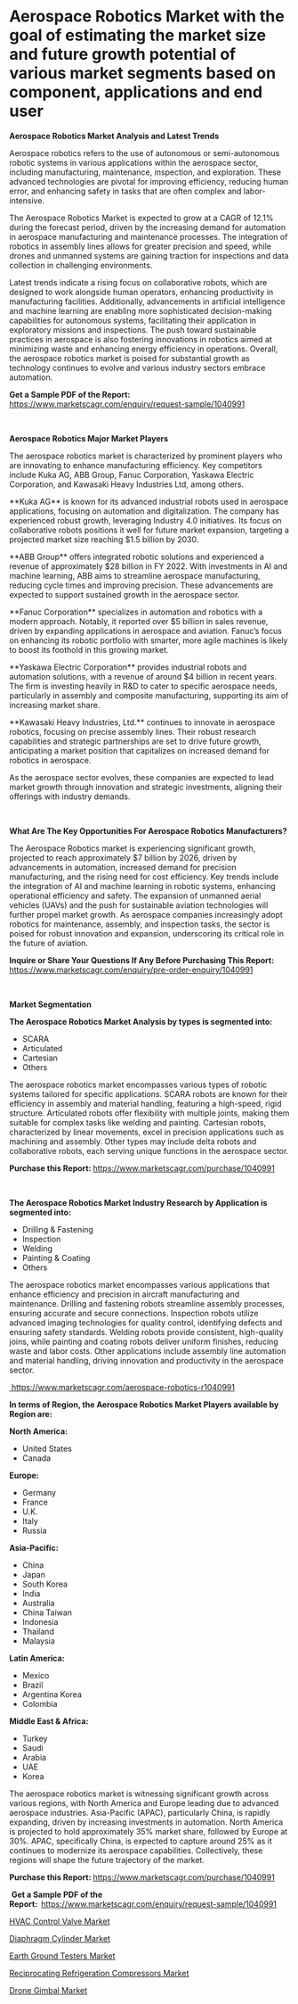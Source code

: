 <p><h1>Aerospace Robotics Market with the goal of estimating the market size and future growth potential of various market segments based on component, applications and end user</h1></p><p><strong>Aerospace Robotics Market Analysis and Latest Trends</strong></p>
<p><p>Aerospace robotics refers to the use of autonomous or semi-autonomous robotic systems in various applications within the aerospace sector, including manufacturing, maintenance, inspection, and exploration. These advanced technologies are pivotal for improving efficiency, reducing human error, and enhancing safety in tasks that are often complex and labor-intensive.</p><p>The Aerospace Robotics Market is expected to grow at a CAGR of 12.1% during the forecast period, driven by the increasing demand for automation in aerospace manufacturing and maintenance processes. The integration of robotics in assembly lines allows for greater precision and speed, while drones and unmanned systems are gaining traction for inspections and data collection in challenging environments.</p><p>Latest trends indicate a rising focus on collaborative robots, which are designed to work alongside human operators, enhancing productivity in manufacturing facilities. Additionally, advancements in artificial intelligence and machine learning are enabling more sophisticated decision-making capabilities for autonomous systems, facilitating their application in exploratory missions and inspections. The push toward sustainable practices in aerospace is also fostering innovations in robotics aimed at minimizing waste and enhancing energy efficiency in operations. Overall, the aerospace robotics market is poised for substantial growth as technology continues to evolve and various industry sectors embrace automation.</p></p>
<p><strong>Get a Sample PDF of the Report:&nbsp;</strong> <a href="https://www.marketscagr.com/enquiry/request-sample/1040991?utm_campaign=1905&utm_medium=2&utm_source=Github&utm_content=ia&utm_term=10042025&utm_id=aerospace-robotics">https://www.marketscagr.com/enquiry/request-sample/1040991</a></p>
<p>&nbsp;</p>
<p><strong>Aerospace Robotics Major Market Players</strong></p>
<p><p>The aerospace robotics market is characterized by prominent players who are innovating to enhance manufacturing efficiency. Key competitors include Kuka AG, ABB Group, Fanuc Corporation, Yaskawa Electric Corporation, and Kawasaki Heavy Industries Ltd, among others.</p><p>**Kuka AG** is known for its advanced industrial robots used in aerospace applications, focusing on automation and digitalization. The company has experienced robust growth, leveraging Industry 4.0 initiatives. Its focus on collaborative robots positions it well for future market expansion, targeting a projected market size reaching $1.5 billion by 2030.</p><p>**ABB Group** offers integrated robotic solutions and experienced a revenue of approximately $28 billion in FY 2022. With investments in AI and machine learning, ABB aims to streamline aerospace manufacturing, reducing cycle times and improving precision. These advancements are expected to support sustained growth in the aerospace sector.</p><p>**Fanuc Corporation** specializes in automation and robotics with a modern approach. Notably, it reported over $5 billion in sales revenue, driven by expanding applications in aerospace and aviation. Fanuc’s focus on enhancing its robotic portfolio with smarter, more agile machines is likely to boost its foothold in this growing market.</p><p>**Yaskawa Electric Corporation** provides industrial robots and automation solutions, with a revenue of around $4 billion in recent years. The firm is investing heavily in R&D to cater to specific aerospace needs, particularly in assembly and composite manufacturing, supporting its aim of increasing market share.</p><p>**Kawasaki Heavy Industries, Ltd.** continues to innovate in aerospace robotics, focusing on precise assembly lines. Their robust research capabilities and strategic partnerships are set to drive future growth, anticipating a market position that capitalizes on increased demand for robotics in aerospace.</p><p>As the aerospace sector evolves, these companies are expected to lead market growth through innovation and strategic investments, aligning their offerings with industry demands.</p></p>
<p>&nbsp;</p>
<p><strong>What Are The Key Opportunities For Aerospace Robotics Manufacturers?</strong></p>
<p><p>The Aerospace Robotics market is experiencing significant growth, projected to reach approximately $7 billion by 2026, driven by advancements in automation, increased demand for precision manufacturing, and the rising need for cost efficiency. Key trends include the integration of AI and machine learning in robotic systems, enhancing operational efficiency and safety. The expansion of unmanned aerial vehicles (UAVs) and the push for sustainable aviation technologies will further propel market growth. As aerospace companies increasingly adopt robotics for maintenance, assembly, and inspection tasks, the sector is poised for robust innovation and expansion, underscoring its critical role in the future of aviation.</p></p>
<p><strong>Inquire or Share Your Questions If Any Before Purchasing This Report:</strong> <a href="https://www.marketscagr.com/enquiry/pre-order-enquiry/1040991?utm_campaign=1905&utm_medium=2&utm_source=Github&utm_content=ia&utm_term=10042025&utm_id=aerospace-robotics">https://www.marketscagr.com/enquiry/pre-order-enquiry/1040991</a></p>
<p>&nbsp;</p>
<p><strong>Market Segmentation</strong></p>
<p><strong>The Aerospace Robotics Market Analysis by types is segmented into:</strong></p>
<p><ul><li>SCARA</li><li>Articulated</li><li>Cartesian</li><li>Others</li></ul></p>
<p><p>The aerospace robotics market encompasses various types of robotic systems tailored for specific applications. SCARA robots are known for their efficiency in assembly and material handling, featuring a high-speed, rigid structure. Articulated robots offer flexibility with multiple joints, making them suitable for complex tasks like welding and painting. Cartesian robots, characterized by linear movements, excel in precision applications such as machining and assembly. Other types may include delta robots and collaborative robots, each serving unique functions in the aerospace sector.</p></p>
<p><strong>Purchase this Report:&nbsp;</strong><a href="https://www.marketscagr.com/purchase/1040991?utm_campaign=1905&utm_medium=2&utm_source=Github&utm_content=ia&utm_term=10042025&utm_id=aerospace-robotics">https://www.marketscagr.com/purchase/1040991</a></p>
<p>&nbsp;</p>
<p><strong>The Aerospace Robotics Market Industry Research by Application is segmented into:</strong></p>
<p><ul><li>Drilling & Fastening</li><li>Inspection</li><li>Welding</li><li>Painting & Coating</li><li>Others</li></ul></p>
<p><p>The aerospace robotics market encompasses various applications that enhance efficiency and precision in aircraft manufacturing and maintenance. Drilling and fastening robots streamline assembly processes, ensuring accurate and secure connections. Inspection robots utilize advanced imaging technologies for quality control, identifying defects and ensuring safety standards. Welding robots provide consistent, high-quality joins, while painting and coating robots deliver uniform finishes, reducing waste and labor costs. Other applications include assembly line automation and material handling, driving innovation and productivity in the aerospace sector.</p></p>
<p><a href="https://www.marketscagr.com/aerospace-robotics-r1040991?utm_campaign=1905&utm_medium=2&utm_source=Github&utm_content=ia&utm_term=10042025&utm_id=aerospace-robotics">&nbsp;https://www.marketscagr.com/aerospace-robotics-r1040991</a></p>
<p><strong>In terms of Region, the Aerospace Robotics Market Players available by Region are:</strong></p>
<p>
    <p> <strong> North America: </strong>
        <ul>
            <li>United States</li>
            <li>Canada</li>
        </ul>
        </p> 
    <p> <strong> Europe: </strong>
        <ul>
            <li>Germany</li>
            <li>France</li>
            <li>U.K.</li>
            <li>Italy</li>
            <li>Russia</li>
        </ul>
        </p> 
    <p> <strong> Asia-Pacific: </strong>
        <ul>
            <li>China</li>
            <li>Japan</li>
            <li>South Korea</li>
            <li>India</li>
            <li>Australia</li>
            <li>China Taiwan</li>
            <li>Indonesia</li>
            <li>Thailand</li>
            <li>Malaysia</li>
        </ul>
        </p> 
    <p> <strong> Latin America: </strong>
        <ul>
            <li>Mexico</li>
            <li>Brazil</li>
            <li>Argentina Korea</li>
            <li>Colombia</li>
        </ul>
        </p> 
    <p> <strong> Middle East & Africa: </strong>
        <ul>
            <li>Turkey</li>
            <li>Saudi</li>
            <li>Arabia</li>
            <li>UAE</li>
            <li>Korea</li>
        </ul>
    </p>
    </p>
<p><p>The aerospace robotics market is witnessing significant growth across various regions, with North America and Europe leading due to advanced aerospace industries. Asia-Pacific (APAC), particularly China, is rapidly expanding, driven by increasing investments in automation. North America is projected to hold approximately 35% market share, followed by Europe at 30%. APAC, specifically China, is expected to capture around 25% as it continues to modernize its aerospace capabilities. Collectively, these regions will shape the future trajectory of the market.</p></p>
<p><strong>Purchase this Report: </strong><a href="https://www.marketscagr.com/purchase/1040991?utm_campaign=1905&utm_medium=2&utm_source=Github&utm_content=ia&utm_term=10042025&utm_id=aerospace-robotics">https://www.marketscagr.com/purchase/1040991</a></p>
<p>&nbsp;<strong>Get a Sample PDF of the Report:&nbsp;&nbsp;</strong><a href="https://www.marketscagr.com/enquiry/request-sample/1040991?utm_campaign=1905&utm_medium=2&utm_source=Github&utm_content=ia&utm_term=10042025&utm_id=aerospace-robotics">https://www.marketscagr.com/enquiry/request-sample/1040991</a></p>
<p><strong></strong></p>
<p><p><a href="https://github.com/wynonachirei9/Market-Research-Report-List-1/blob/main/hvac-control-valve-market.md?utm_campaign=1905&utm_medium=2&utm_source=Github&utm_content=ia&utm_term=10042025&utm_id=aerospace-robotics">HVAC Control Valve Market</a></p><p><a href="https://github.com/miottaredlin79/Market-Research-Report-List-1/blob/main/diaphragm-cylinder-market.md?utm_campaign=1905&utm_medium=2&utm_source=Github&utm_content=ia&utm_term=10042025&utm_id=aerospace-robotics">Diaphragm Cylinder Market</a></p><p><a href="https://github.com/nacrehuipie/Market-Research-Report-List-1/blob/main/earth-ground-testers-market.md?utm_campaign=1905&utm_medium=2&utm_source=Github&utm_content=ia&utm_term=10042025&utm_id=aerospace-robotics">Earth Ground Testers Market</a></p><p><a href="https://github.com/ugurgyuri/Market-Research-Report-List-1/blob/main/reciprocating-refrigeration-compressors-market.md?utm_campaign=1905&utm_medium=2&utm_source=Github&utm_content=ia&utm_term=10042025&utm_id=aerospace-robotics">Reciprocating Refrigeration Compressors Market</a></p><p><a href="https://github.com/paljuhubeyde/Market-Research-Report-List-1/blob/main/drone-gimbal-market.md?utm_campaign=1905&utm_medium=2&utm_source=Github&utm_content=ia&utm_term=10042025&utm_id=aerospace-robotics">Drone Gimbal Market</a></p></p>